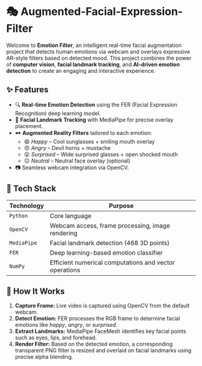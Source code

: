 # 🎭 Augmented-Facial-Expression-Filter

Welcome to **Emotion Filter**, an intelligent real-time facial augmentation project that detects human emotions via webcam and overlays expressive AR-style filters based on detected mood. This project combines the power of **computer vision**, **facial landmark tracking**, and **AI-driven emotion detection** to create an engaging and interactive experience.

## ✨ Features

- 🔍 **Real-time Emotion Detection** using the FER (Facial Expression Recognition) deep learning model.
- 🧠 **Facial Landmark Tracking** with MediaPipe for precise overlay placement.
- 🕶️ **Augmented Reality Filters** tailored to each emotion:
  - 😄 *Happy* – Cool sunglasses + smiling mouth overlay
  - 😠 *Angry* – Devil horns + mustache
  - 😲 *Surprised* – Wide surprised glasses + open shocked mouth
  - 😐 *Neutral* – Neutral face overlay (optional)
- 📷 Seamless webcam integration via OpenCV.

## 🧰 Tech Stack

| Technology | Purpose |
|-----------|---------|
| `Python` | Core language |
| `OpenCV` | Webcam access, frame processing, image rendering |
| `MediaPipe` | Facial landmark detection (468 3D points) |
| `FER` | Deep learning-based emotion classifier |
| `NumPy` | Efficient numerical computations and vector operations |

## 🧠 How It Works

1. **Capture Frame:** Live video is captured using OpenCV from the default webcam.
2. **Detect Emotion:** FER processes the RGB frame to determine facial emotions like *happy*, *angry*, or *surprised*.
3. **Extract Landmarks:** MediaPipe FaceMesh identifies key facial points such as eyes, lips, and forehead.
4. **Render Filter:** Based on the detected emotion, a corresponding transparent PNG filter is resized and overlaid on facial landmarks using precise alpha blending.



